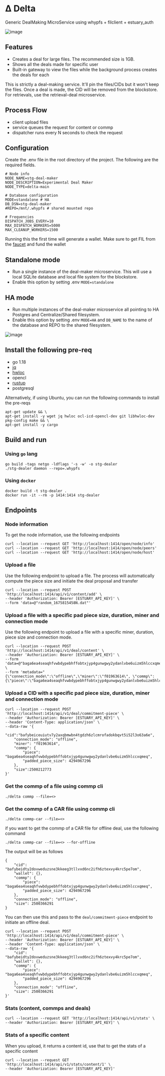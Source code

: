 # Δ Delta
Generic DealMaking MicroService using whypfs + filclient + estuary_auth

![image](https://user-images.githubusercontent.com/4479171/218267752-9a7af133-4e36-4f4c-95da-16b3c7bd73ae.png)


## Features
- Creates a deal for large files. The recommended size is 1GB. 
- Shows all the deals made for specific user
- Built-in gateway to view the files while the background process creates the deals for each

This is strictly a deal-making service. It'll pin the files/CIDs but it won't keep the files. Once a deal is made, the CID will be removed from the blockstore. For retrievals, use the retrieval-deal microservice.

## Process Flow
- client upload files
- service queues the request for content or commp
- dispatcher runs every N seconds to check the request

## Configuration

Create the .env file in the root directory of the project. The following are the required fields.
```
# Node info
NODE_NAME=stg-deal-maker
NODE_DESCRIPTION=Experimental Deal Maker
NODE_TYPE=delta-main

# Database configuration
MODE=standalone # HA
DB_DSN=stg-deal-maker
#REPO=/mnt/.whypfs # shared mounted repo

# Frequencies
DISPATCH_JOBS_EVERY=10
MAX_DISPATCH_WORKERS=5000
MAX_CLEANUP_WORKERS=1500
```

Running this the first time will generate a wallet. Make sure to get FIL from the [faucet](https://verify.glif.io/) and fund the wallet

## Standalone mode
- Run a single instance of the deal-maker microservice. This will use a local SQLite database and local file system for the blockstore.
- Enable this option by setting .env `MODE=standalone`

## HA mode
- Run multiple instances of the deal-maker microservice all pointing to HA Postgres and Centralize/Shared filesystem.
- Enable this option by setting .env `MODE=HA` and `DB_NAME` to the name of the database and REPO to the shared filesystem.

![image](https://user-images.githubusercontent.com/4479171/217404957-21fd15be-f0c8-4bd2-a5c6-a2770c5c1db1.png)


## Install the following pre-req
- go 1.18
- [jq](https://stedolan.github.io/jq/)
- [hwloc](https://www.open-mpi.org/projects/hwloc/)
- opencl
- [rustup](https://rustup.rs/)
- postgresql

Alternatively, if using Ubuntu, you can run the following commands to install the pre-reqs
```
apt-get update && \
apt-get install -y wget jq hwloc ocl-icd-opencl-dev git libhwloc-dev pkg-config make && \
apt-get install -y cargo
```

## Build and run

### Using `go` lang
```
go build -tags netgo -ldflags '-s -w' -o stg-dealer
./stg-dealer daemon --repo=.whypfs
```

### Using `docker`
```
docker build -t stg-dealer .
docker run -it --rm -p 1414:1414 stg-dealer
```

## Endpoints

### Node information
To get the node information, use the following endpoints
```
curl --location --request GET 'http://localhost:1414/open/node/info'
curl --location --request GET 'http://localhost:1414/open/node/peers'
curl --location --request GET 'http://localhost:1414/open/node/host'
```

### Upload a file
Use the following endpoint to upload a file. The process will automatically compute the piece size and initiate the deal proposal
and transfer
```
curl --location --request POST 'http://localhost:1414/api/v1/content/add' \
--header 'Authorization: Bearer [ESTUARY_API_KEY]' \
--form 'data=@"random_1675815458N.dat"'
```

### Upload a file with a specific pad piece size, duration, miner and connection mode
Use the following endpoint to upload a file with a specific miner, duration, piece size and connection mode.
```
curl --location --request POST 'http://localhost:1414/api/v1/deal/content' \
--header 'Authorization: Bearer [ESTUARY_API_KEY]' \
--form 'data=@"baga6ea4seaqhfvwbdypebhffobtxjyp4gunwgwy2ydanlvbe6uizm5hlccxqmeq.car"' \
--form 'metadata="{\"connection_mode\":\"offline\",\"miner\":\"f01963614\", \"commp\":{\"piece\":\"baga6ea4seaqhfvwbdypebhffobtxjyp4gunwgwy2ydanlvbe6uizm5hlccxqmeq\",\"padded_piece_size\":4294967296}}"'
```

### Upload a CID with a specific pad piece size, duration, miner and connection mode
```
curl --location --request POST 'http://localhost:1414/api/v1/deal/commitment-piece' \
--header 'Authorization: Bearer [ESTUARY_API_KEY]' \
--header 'Content-Type: application/json' \
--data-raw '{
    "cid":"bafybeiceuiutv7y2axqbmwbn4tgdzh6zlcmrofadokbqvt5i52l3o63a6e",
    "connection_mode": "offline",
    "miner": "f01963614",
    "commp": {
        "piece": "baga6ea4seaqhfvwbdypebhffobtxjyp4gunwgwy2ydanlvbe6uizm5hlccxqmeq",
        "padded_piece_size": 4294967296
    },
    "size":2500212773
}'
```

### Get the commp of a file using commp cli
```
./delta commp --file=<>
```

### Get the commp of a CAR file using commp cli
```
./delta commp-car --file=<>
```

if you want to get the commp of a CAR file for offline deal, use the following command
```
./delta commp-car --file=<> --for-offline
```
The output will be as follows
```
{
    "cid": "bafybeidty2dovweduzsne3kkeeg3tllvxd6nc2ifh6ztexvy4krc5pe7om",
    "wallet": {},
    "commp": {
        "piece": "baga6ea4seaqhfvwbdypebhffobtxjyp4gunwgwy2ydanlvbe6uizm5hlccxqmeq",
        "padded_piece_size": 4294967296
    },
    "connection_mode": "offline",
    "size": 2500366291
}
```

You can then use this and pass to the `deal/commitment-piece` endpoint to initiate an offline deal.
```
curl --location --request POST 'http://localhost:1414/api/v1/deal/commitment-piece' \
--header 'Authorization: Bearer [ESTUARY_API_KEY]' \
--header 'Content-Type: application/json' \
--data-raw '{
    "cid": "bafybeidty2dovweduzsne3kkeeg3tllvxd6nc2ifh6ztexvy4krc5pe7om",
    "wallet": {},
    "commp": {
        "piece": "baga6ea4seaqhfvwbdypebhffobtxjyp4gunwgwy2ydanlvbe6uizm5hlccxqmeq",
        "padded_piece_size": 4294967296
    },
    "connection_mode": "offline",
    "size": 2500366291
}'
```

### Stats (content, commps and deals) 
```
curl --location --request GET 'http://localhost:1414/api/v1/stats' \
--header 'Authorization: Bearer [ESTUARY_API_KEY]' \
```

### Stats of a specific content
When you upload, it returns a content id, use that to get the stats of a specific content
```
curl --location --request GET 'http://localhost:1414/api/v1/stats/content/1' \
--header 'Authorization: Bearer [ESTUARY_API_KEY]'
```
